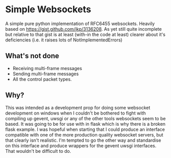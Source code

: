Simple Websockets
=================

A simple pure python implementation of RFC6455 websockets.
Heavily based on https://gist.github.com/jkp/3136208.
As yet still quite incomplete but relative to that gist is 
at least (with-in the code at least) clearer about it's deficiencies
(i.e. it raises lots of NotImplementedErrors)

What's not done
---------------

* Receiving multi-frame messages
* Sending multi-frame messages
* All the control packet types.

Why?
----

This was intended as a development prop for doing some websocket 
development on windows when I couldn't be bothered to fight with 
compiling up gevent, uwsgi or any of the other tools websockets 
seem to be based. It was going to be for use with in flask which is
why there is a broken flask example. I was hopeful when starting that
I could produce an interface compatible with one of the more production
quality websocket servers, but that clearly isn't realistic. I'm tempted
to go the other way and standardise on this interface and produce
wrappers for the gevent uwsgi interfaces. That wouldn't be difficult
to do.

